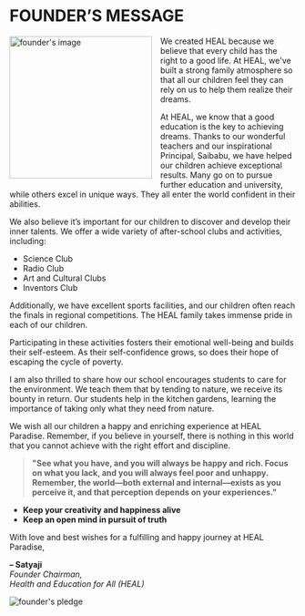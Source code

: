 # FOUNDER’S MESSAGE
<div style="float: left; margin: 0 15px 15px 0;">
  <img src="../../assets/FounderImage.jpg" alt="founder's image" width="250">
</div>
We created HEAL because we believe that every child has the right to a good life. At HEAL, we've built a strong family atmosphere so that all our children feel they can rely on us to help them realize their dreams.

At HEAL, we know that a good education is the key to achieving dreams. Thanks to our wonderful teachers and our inspirational Principal, Saibabu, we have helped our children achieve exceptional results. Many go on to pursue further education and university, while others excel in unique ways. They all enter the world confident in their abilities.

We also believe it’s important for our children to discover and develop their inner talents. We offer a wide variety of after-school clubs and activities, including:
- Science Club
- Radio Club
- Art and Cultural Clubs
- Inventors Club

Additionally, we have excellent sports facilities, and our children often reach the finals in regional competitions. The HEAL family takes immense pride in each of our children. 

Participating in these activities fosters their emotional well-being and builds their self-esteem. As their self-confidence grows, so does their hope of escaping the cycle of poverty.

I am also thrilled to share how our school encourages students to care for the environment. We teach them that by tending to nature, we receive its bounty in return. Our students help in the kitchen gardens, learning the importance of taking only what they need from nature.

We wish all our children a happy and enriching experience at HEAL Paradise. Remember, if you believe in yourself, there is nothing in this world that you cannot achieve with the right effort and discipline.

> **"See what you have, and you will always be happy and rich. Focus on what you lack, and you will always feel poor and unhappy. Remember, the world—both external and internal—exists as you perceive it, and that perception depends on your experiences."**

- **Keep your creativity and happiness alive**
- **Keep an open mind in pursuit of truth**

With love and best wishes for a fulfilling and happy journey at HEAL Paradise,

**– Satyaji**  
*Founder Chairman,  
Health and Education for All (HEAL)*

![founder's pledge](../../assets/founderPledge.jpg)

